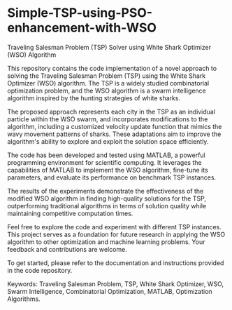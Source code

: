# Simple-TSP-using-PSO-enhancement-with-WSO

Traveling Salesman Problem (TSP) Solver using White Shark Optimizer (WSO) Algorithm

This repository contains the code implementation of a novel approach to solving the Traveling Salesman Problem (TSP) using the White Shark Optimizer (WSO) algorithm. The TSP is a widely studied combinatorial optimization problem, and the WSO algorithm is a swarm intelligence algorithm inspired by the hunting strategies of white sharks. 

The proposed approach represents each city in the TSP as an individual particle within the WSO swarm, and incorporates modifications to the algorithm, including a customized velocity update function that mimics the wavy movement patterns of sharks. These adaptations aim to improve the algorithm's ability to explore and exploit the solution space efficiently.

The code has been developed and tested using MATLAB, a powerful programming environment for scientific computing. It leverages the capabilities of MATLAB to implement the WSO algorithm, fine-tune its parameters, and evaluate its performance on benchmark TSP instances.

The results of the experiments demonstrate the effectiveness of the modified WSO algorithm in finding high-quality solutions for the TSP, outperforming traditional algorithms in terms of solution quality while maintaining competitive computation times.

Feel free to explore the code and experiment with different TSP instances. This project serves as a foundation for future research in applying the WSO algorithm to other optimization and machine learning problems. Your feedback and contributions are welcome.

To get started, please refer to the documentation and instructions provided in the code repository.

Keywords: Traveling Salesman Problem, TSP, White Shark Optimizer, WSO, Swarm Intelligence, Combinatorial Optimization, MATLAB, Optimization Algorithms.
